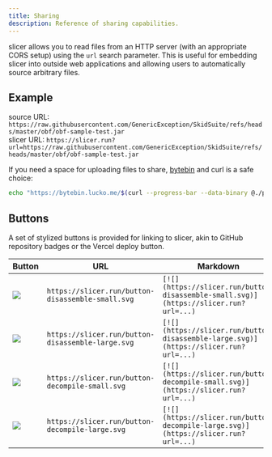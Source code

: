 ```yaml
---
title: Sharing
description: Reference of sharing capabilities.
---
```


<style>
  table td {
    vertical-align: middle;
  }

  /* force first column to max badge width */
  table tr > :first-child {
    width: 200px;
  }
</style>

slicer allows you to read files from an HTTP server (with an appropriate CORS setup) using the `url` search parameter.
This is useful for embedding slicer into outside web applications and allowing users to automatically source arbitrary files.

## Example

source URL: `https://raw.githubusercontent.com/GenericException/SkidSuite/refs/heads/master/obf/obf-sample-test.jar`<br>
slicer URL: `https://slicer.run?url=https://raw.githubusercontent.com/GenericException/SkidSuite/refs/heads/master/obf/obf-sample-test.jar`

If you need a space for uploading files to share, [bytebin](https://bytebin.lucko.me) and curl is a safe choice:

```bash
echo "https://bytebin.lucko.me/$(curl --progress-bar --data-binary @./path/to/file.jar -XPOST https://bytebin.lucko.me/post | jq -r '.key')"
```

## Buttons

A set of stylized buttons is provided for linking to slicer, akin to GitHub repository badges or the Vercel deploy button.

| Button                                               | URL                                               | Markdown                                                                             |
| ---------------------------------------------------- | ------------------------------------------------- | ------------------------------------------------------------------------------------ |
| ![](https://slicer.run/button-disassemble-small.svg) | `https://slicer.run/button-disassemble-small.svg` | `[![](https://slicer.run/button-disassemble-small.svg)](https://slicer.run?url=...)` |
| ![](https://slicer.run/button-disassemble-large.svg) | `https://slicer.run/button-disassemble-large.svg` | `[![](https://slicer.run/button-disassemble-large.svg)](https://slicer.run?url=...)` |
| ![](https://slicer.run/button-decompile-small.svg)   | `https://slicer.run/button-decompile-small.svg`   | `[![](https://slicer.run/button-decompile-small.svg)](https://slicer.run?url=...)`   |
| ![](https://slicer.run/button-decompile-large.svg)   | `https://slicer.run/button-decompile-large.svg`   | `[![](https://slicer.run/button-decompile-large.svg)](https://slicer.run?url=...)`   |

